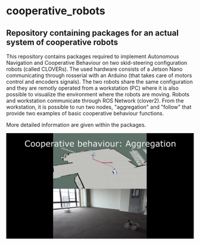 # cooperative_robots
## Repository containing packages for an actual system of cooperative robots

This repository contains packages required to implement Autonomous Navigation and Cooperative Behaviour on two skid-steering configuration robots (called CLOVERs).
The used hardware consists of a Jetson Nano communicating through rosserial with an Arduino (that takes care of motors control and encoders signals).
The two robots share the same configuration and they are remotly operated from a workstation (PC) where it is also possible to visualize the environment where the robots are moving. Robots and workstation communicate through ROS Network (clover2).
From the workstation, it is possible to run two nodes, "aggregation" and "follow" that provide two examples of basic cooperative behaviour functions.

More detailed information are given within the packages.


![Example: Aggregation](pictures/aggregation_1.png)
